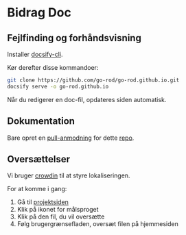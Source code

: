# Bidrag Doc

## Fejlfinding og forhåndsvisning

Installer [docsify-cli](https://docsify.js.org/#/quickstart).

Kør derefter disse kommandoer:

```bash
git clone https://github.com/go-rod/go-rod.github.io.git
docsify serve -o go-rod.github.io
```

Når du redigerer en doc-fil, opdateres siden automatisk.

## Dokumentation

Bare opret en [pull-anmodning](https://docs.github.com/en/github/collaborating-with-issues-and-pull-requests/about-pull-requests) for dette [repo](https://github.com/go-rod/go-rod.github.io.git).

## Oversættelser

Vi bruger [crowdin](https://crowdin.com/) til at styre lokaliseringen.

For at komme i gang:

1. Gå til [projektsiden](https://crowdin.com/project/go-rod)
2. Klik på ikonet for målsproget
3. Klik på den fil, du vil oversætte
4. Følg brugergrænsefladen, oversæt filen på hjemmesiden
